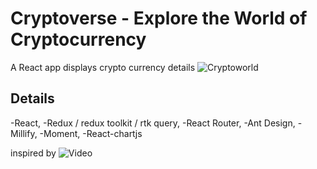 # Cryptoverse - Explore the World of Cryptocurrency

A React app displays crypto currency details
![Cryptoworld]("./sc1.png")

## Details

-React,
-Redux / redux toolkit / rtk query,
-React Router,
-Ant Design,
-Millify,
-Moment,
-React-chartjs

inspired by ![Video]("https://www.youtube.com/watch?v=9DDX3US3kss")
